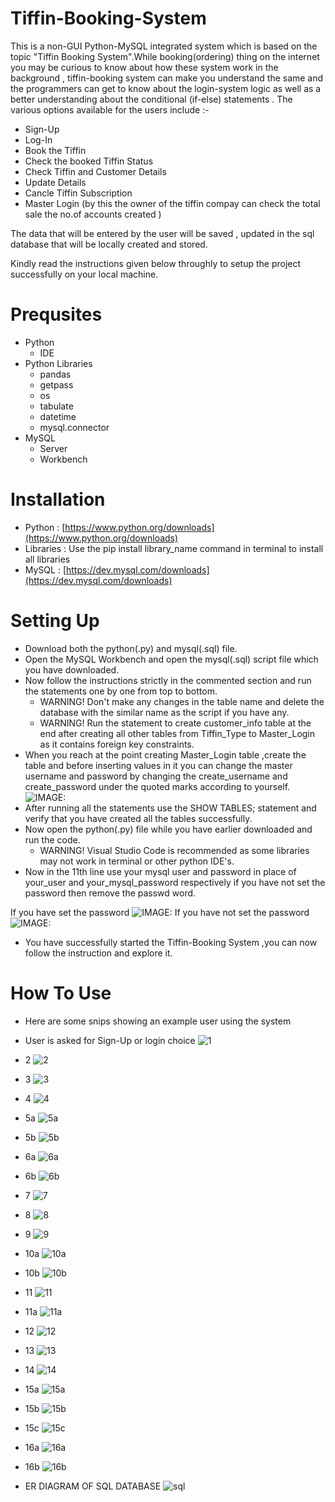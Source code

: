 # Tiffin-Booking-System
This is a non-GUI Python-MySQL integrated system which is based on the topic "Tiffin Booking System".While booking(ordering) thing on the internet you may be curious to know about how these system work in the background , tiffin-booking system can make you understand the same and the programmers can get to know about the login-system logic as well as a better understanding about the conditional (if-else) statements .
The various options available for the users include :-

* Sign-Up
* Log-In
* Book the Tiffin
* Check the booked Tiffin Status
* Check Tiffin and Customer Details
* Update Details
* Cancle Tiffin Subscription
* Master Login (by this the owner of the tiffin compay can check the total sale the no.of accounts created )

The data that will be entered by the user will be saved , updated in the sql database that will be locally created and stored.

Kindly read the instructions given below throughly to setup the project successfully on your local machine.
# Prequsites
* Python
    * IDE
* Python Libraries
    * pandas
    * getpass
    * os
    * tabulate
    * datetime
    * mysql.connector
* MySQL
   * Server
   * Workbench     
# Installation
* Python : [https://www.python.org/downloads](https://www.python.org/downloads)
* Libraries : Use the pip install library_name command in terminal to install all libraries
* MySQL : [https://dev.mysql.com/downloads](https://dev.mysql.com/downloads)
# Setting Up 
* Download both the python(.py) and mysql(.sql) file.
* Open the MySQL Workbench and open the mysql(.sql) script file which you have downloaded.
* Now follow the instructions strictly in the commented section and run the statements one by one from top to bottom.
    * WARNING! Don't make any changes in the table name and delete the database with the similar name as the script if you have any.
    * WARNING! Run the statement to create customer_info table at the end after creating all other tables from Tiffin_Type to Master_Login as it contains foreign key constraints.
* When you reach at the point creating Master_Login table ,create the table and before inserting values in it you can change the master username and password by changing the create_username and create_password under the quoted marks according to yourself.
![IMAGE:](https://github.com/Rajulmahto21/Tiffin-Booking-System/blob/main/How%20To%20Use%20Snips/master_table_instruction.png)
* After running all the statements use the SHOW TABLES; statement and verify that you have created all the tables successfully.
* Now open the python(.py) file while you have earlier downloaded and run the code.
     * WARNING! Visual Studio Code is recommended as some libraries may not work in terminal or other python IDE's.
* Now in the 11th line use your mysql user and password in place of your_user and your_mysql_password respectively if you have not set the password then remove the passwd word.

If you have set the password
![IMAGE:](https://github.com/Rajulmahto21/Tiffin-Booking-System/blob/main/How%20To%20Use%20Snips/sql_connector_1.png)
If you have not set the password
![IMAGE:](https://github.com/Rajulmahto21/Tiffin-Booking-System/blob/main/How%20To%20Use%20Snips/sql_connector_2.png)

* You have successfully started the Tiffin-Booking System ,you can now follow the instruction and explore it.
# How To Use
* Here are some snips showing an example user using the system

* User is asked for Sign-Up or login choice ![1](https://github.com/Rajulmahto21/Tiffin-Booking-System/blob/main/How%20To%20Use%20Snips/1.png)
* 2 ![2](https://github.com/Rajulmahto21/Tiffin-Booking-System/blob/main/Screen%20Snips/2.png)
* 3 ![3](https://github.com/Rajulmahto21/Tiffin-Booking-System/blob/main/Screen%20Snips/3.png)
* 4 ![4](https://github.com/Rajulmahto21/Tiffin-Booking-System/blob/main/Screen%20Snips/4.png)
* 5a ![5a](https://github.com/Rajulmahto21/Tiffin-Booking-System/blob/main/Screen%20Snips/5a.png)
* 5b ![5b](https://github.com/Rajulmahto21/Tiffin-Booking-System/blob/main/Screen%20Snips/5b.png)
* 6a ![6a](https://github.com/Rajulmahto21/Tiffin-Booking-System/blob/main/Screen%20Snips/6a.png)
* 6b ![6b](https://github.com/Rajulmahto21/Tiffin-Booking-System/blob/main/Screen%20Snips/6b.png)
* 7 ![7](https://github.com/Rajulmahto21/Tiffin-Booking-System/blob/main/Screen%20Snips/7.png)
* 8 ![8](https://github.com/Rajulmahto21/Tiffin-Booking-System/blob/main/Screen%20Snips/8.png)
* 9 ![9](https://github.com/Rajulmahto21/Tiffin-Booking-System/blob/main/Screen%20Snips/9.png)
* 10a ![10a](https://github.com/Rajulmahto21/Tiffin-Booking-System/blob/main/Screen%20Snips/10a.png)
* 10b ![10b](https://github.com/Rajulmahto21/Tiffin-Booking-System/blob/main/Screen%20Snips/10b.png)
* 11 ![11](https://github.com/Rajulmahto21/Tiffin-Booking-System/blob/main/Screen%20Snips/11.png)
* 11a ![11a](https://github.com/Rajulmahto21/Tiffin-Booking-System/blob/main/Screen%20Snips/11a.png)
* 12 ![12](https://github.com/Rajulmahto21/Tiffin-Booking-System/blob/main/Screen%20Snips/12.png)
* 13 ![13](https://github.com/Rajulmahto21/Tiffin-Booking-System/blob/main/Screen%20Snips/13.png)
* 14 ![14](https://github.com/Rajulmahto21/Tiffin-Booking-System/blob/main/Screen%20Snips/14.png)
* 15a ![15a](https://github.com/Rajulmahto21/Tiffin-Booking-System/blob/main/Screen%20Snips/15a.png)
* 15b ![15b](https://github.com/Rajulmahto21/Tiffin-Booking-System/blob/main/Screen%20Snips/15b.png)
* 15c ![15c](https://github.com/Rajulmahto21/Tiffin-Booking-System/blob/main/Screen%20Snips/15c.png)
* 16a ![16a](https://github.com/Rajulmahto21/Tiffin-Booking-System/blob/main/Screen%20Snips/16a.png)
* 16b ![16b](https://github.com/Rajulmahto21/Tiffin-Booking-System/blob/main/Screen%20Snips/16b.png)
* ER DIAGRAM OF SQL DATABASE ![sql](https://github.com/Rajulmahto21/Tiffin-Booking-System/blob/main/Screen%20Snips/sql2.png)
      
        

      
       
